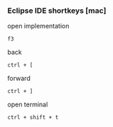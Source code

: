 ### Eclipse IDE shortkeys [mac]
open implementation
```
f3
```
back
```
ctrl + [
```
forward
```
ctrl + ]
```
open terminal
```
ctrl + shift + t
```